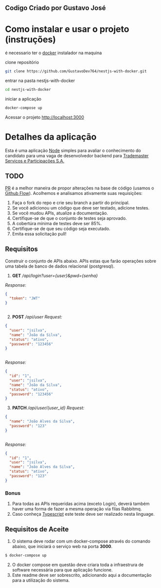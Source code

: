 ## Codigo Criado por Gustavo José

# Como instalar e usar o projeto (instruções)
é necessario ter o [docker](https://www.docker.com/products/docker-desktop) instalador na maquina
<p>clone repositório</p>

```sh
git clone https://github.com/GustavoDev764/nestjs-with-docker.git
```
entrar na pasta nestjs-with-docker
```sh
cd nestjs-with-docker
```

iniciar a aplicação
```sh
docker-compose up
```

Acessar o projeto
[http://localhost:3000](http://localhost:3000)

# Detalhes da aplicação
Esta é uma aplicação [Node](https://nodejs.org/en/) simples para avaliar o conhecimento do candidato para uma vaga de desenvolvedor backend para [Trademaster Servicos e Participações S.A.](https://www.trademaster.com.br/) 

## TODO
[PR](https://docs.github.com/pt/free-pro-team@latest/github/collaborating-with-issues-and-pull-requests/about-pull-requests) é a melhor maneira de propor alterações na base de código (usamos o [Github Flow](https://guides.github.com/introduction/flow/index.html)). Acolhemos e analisamos ativamente suas requisições:

1. Faça o fork do repo e crie seu branch a partir do principal.
2. Se você adicionou um código que deve ser testado, adicione testes.
3. Se você mudou APIs, atualize a documentação.
4. Certifique-se de que o conjunto de testes seja aprovado.
5. A cobertúra mínima de testes deve ser 85%.
6. Certifique-se de que seu código seja executado.
7. Emita essa solicitação pull!

## Requisitos
Construir o conjunto de APIs abaixo. APIs estas que farão operações sobre uma tabela de banco de dados relacional (postgresql).
  
1. __GET__ _/api/login?user={user}&pwd={senha}_

_Response:_
```json
{
  "token": "JWT"
}
  
```

2. __POST__ _/api/user_
_Request:_
```json
{
  "user": "jsilva",
  "name": "João da Silva",
  "status": "ativo",
  "password": "123456"
}
  
```
_Response:_
```json
{
  "id": "1",
  "user": "jsilva",
  "name": "João da Silva",
  "status": "ativo",
  "password": "123456"
}
```

3. __PATCH__ _/api/user/{user_id}_
_Request:_
```json
{
  "name": "João Alves da Silva",
  "password": "123"
}
  
```
_Response:_
```json
{
  "id": "1",
  "user": "jsilva",
  "name": "João Alves da Silva",
  "status": "ativo",
  "password": "123"
}
```
### Bonus

1. Para todas as APIs requeridas acima (exceto Login), deverá também haver uma forma de fazer a mesma operação via filas Rabbitmq.
2. Caso conheça [Typescript](https://www.typescriptlang.org/) este teste deve ser realizado nesta linguage.

## Requisitos de Aceite

1. O sistema deve rodar com um docker-compose através do comando abaixo, que iniciará o serviço web na porta __3000__.
```bash
$ docker-compose up
```
2. O docker compose em questão deve criara toda a infraestrura de software necessária para que aplicação funcione.
3. Este readme deve ser sobrescrito, adicionando aqui a documentação para a utilização do sistema.
